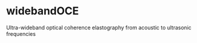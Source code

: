 # widebandOCE
Ultra-wideband optical coherence elastography from acoustic to ultrasonic frequencies
